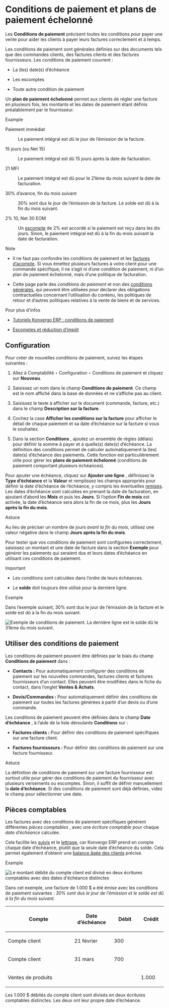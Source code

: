 # Conditions de paiement et plans de paiement échelonné

Les **Conditions de paiement** précisent toutes les conditions pour payer une
vente pour aider les clients à payer leurs factures correctement et à temps.

Les conditions de paiement sont générales définies sur des documents tels que
des commandes clients, des factures clients et des factures fournisseurs. Les
conditions de paiement couvrent :

  * La (les) date(s) d’échéance

  * Les escomptes

  * Toute autre condition de paiement

Un **plan de paiement échelonné** permet aux clients de régler une facture en
plusieurs fois, les montants et les dates de paiement étant définis
préalablement par le fournisseur.

<div class="alert alert-success">
<p class="alert-title">
Example</p><dl class="simple">
<dt>Paiement immédiat</dt><dd><p>Le paiement intégral est dû le jour de l’émission de la facture.</p>
</dd>
<dt>15 jours (ou Net 15)</dt><dd><p>Le paiement intégral est dû 15 jours après la date de facturation.</p>
</dd>
<dt>21 MFI</dt><dd><p>Le paiement intégral est dû pour le 21ème du mois suivant la date de facturation.</p>
</dd>
<dt>30% d’avance, fin du mois suivant</dt><dd><p>30% sont dus le jour de l’émission de la facture. Le solde est dû à la fin du mois suivant.</p>
</dd>
<dt>2% 10, Net 30 EOM</dt><dd><p>Un <a href="cash_discounts">escompte</a> de 2% est accordé si le paiement est reçu dans les dix jours. Sinon, le paiement intégral est dû à la fin du mois suivant la date de facturation.</p>
</dd>
</dl>
</div> <div class="alert alert-primary">
<p class="alert-title">
Note</p><ul>
<li><p>Il ne faut pas confondre les conditions de paiement et les <a href="../../../sales/sales/invoicing/down_payment">factures d’acompte</a>. Si vous émettez plusieurs factures à votre client pour une commande spécifique, il ne s’agit ni d’une condition de paiement, ni d’un plan de paiement échelonné, mais d’une politique de facturation.</p></li>
<li><p>Cette page parle des <em>conditions de paiement</em> et non des <a href="terms_conditions">conditions générales</a>, qui peuvent être utilisées pour déclarer des obligations contractuelles concernant l’utilisation du contenu, les politiques de retour et d’autres politiques relatives à la vente de biens et de services.</p></li>
</ul>
</div> <div class="alert alert-secondary">
<p class="alert-title">
Pour plus d'infos</p><ul>
<li><p><a href="https://www.odoo.com/slides/slide/payment-terms-1679">Tutoriels Konvergo ERP : conditions de paiement</a></p></li>
<li><p><a href="cash_discounts">Escomptes et réduction d’impôt</a></p></li>
</ul>
</div>

## Configuration

Pour créer de nouvelles conditions de paiement, suivez les étapes suivantes :

  1. Allez à Comptabilité ‣ Configuration ‣ Conditions de paiement et cliquez sur **Nouveau**.

  2. Saisissez un nom dans le champ **Conditions de paiement**. Ce champ est le nom affiché dans la base de données et ne s’affiche pas au client.

  3. Saisissez le texte à afficher sur le document (commande, facture, etc.) dans le champ **Description sur la facture**.

  4. Cochez la case **Afficher les conditions sur la facture** pour afficher le détail de chaque paiement et sa date d’échéance sur la facture si vous le souhaitez.

  5. Dans la section **Conditions** , ajoutez un ensemble de règles (délais) pour définir la somme à payer et à quelle(s) date(s) d’échéance. La définition des conditions permet de calculer automatiquement la (les) date(s) d’échéance des paiements. Cette fonction est particulièrement utile pour gérer les **plans de paiement échelonné** (conditions de paiement comportant plusieurs échéances).

Pour ajouter une échéance, cliquez sur **Ajouter une ligne** , définissez le
**Type d’échéance** et la **Valeur** et remplissez les champs appropriés pour
définir la date d’échéance de l’échéance, y compris les éventuelles
[remises](cash_discounts). Les dates d’échéance sont calculées en prenant
la date de facturation, en ajoutant d’abord les **Mois** et puis les
**Jours**. Si l’option **Fin de mois** est activée, la date d’échéance sera
alors la fin de ce mois, plus les **Jours après la fin du mois**.

<div class="alert alert-info">
<p class="alert-title">
Astuce</p><p>Au lieu de préciser un nombre de jours <em>avant la fin du mois</em>, utilisez une valeur négative dans le champ <b>Jours après la fin du mois</b>.</p>
</div>

Pour tester que vos conditions de paiement sont configurées correctement,
saisissez un montant et une date de facture dans la section **Exemple** pour
générer les paiements qui seraient dus et leurs dates d’échéance en utilisant
ces conditions de paiement.

<div class="alert alert-warning">
<p class="alert-title">
Important</p><ul>
<li><p>Les conditions sont calculées dans l’ordre de leurs échéances.</p></li>
<li><p>Le <b>solde</b> doit toujours être utilisé pour la dernière ligne.</p></li>
</ul>
</div> <div class="alert alert-success">
<p class="alert-title">
Example</p><p>Dans l’exemple suivant, 30% sont dus le jour de l’émission de la facture et le solde est dû à la fin du mois suivant.</p>
<img alt="Exemple de conditions de paiement. La dernière ligne est le solde dû le 31ème du mois suivant." src="../../../../_images/configuration.png"/>
</div>

## Utiliser des conditions de paiement

Les conditions de paiement peuvent être définies par le biais du champ
**Conditions de paiement** dans :

  * **Contacts :** Pour automatiquement configurer des conditions de paiement sur les nouvelles commandes, factures clients et factures fournisseurs d’un contact. Elles peuvent être modifiées dans le fiche du contact, dans l’onglet **Ventes & Achats**.

  * **Devis/Commandes :** Pour automatiquement définir des conditions de paiement sur toutes les factures générées à partir d’un devis ou d’une commande.

Les conditions de paiement peuvent être définies dans le champ **Date
d’échéance** , à l’aide de la liste déroulante **Conditions** sur :

  * **Factures clients :** Pour définir des conditions de paiement spécifiques sur une facture client.

  * **Factures fournisseurs :** Pour définir des conditions de paiement sur une facture fournisseur.

<div class="alert alert-info">
<p class="alert-title">
Astuce</p><p>La définition de conditions de paiement sur une facture fournisseur est surtout utile pour gérer des conditions de paiement du fournisseur avec plusieurs versements ou escomptes. Sinon, il suffit de définir manuellement la <b>date d’échéance</b>. Si des conditions de paiement sont déjà définies, videz le champ pour sélectionner une date.</p>
</div>

## Pièces comptables

Les factures avec des conditions de paiement spécifiques génèrent différentes
_pièces comptables_ , avec une _écriture comptable_ pour chaque _date
d’échéance_ calculée.

Cela facilite les [suivis](../payments/follow_up) et le
[lettrage](../bank/reconciliation), car Konvergo ERP prend en compte chaque date
d’échéance, plutôt que la seule date d’échéance du solde. Cela permet
également d’obtenir une [balance âgée des
clients](../customer_invoices#customer-invoices-aging-report) précise.

<div class="alert alert-success">
<p class="alert-title">
Example</p><img alt="Le montant débité du compte client est divisé en deux écritures comptables avec des dates d'échéance distinctes" src="../../../../_images/journal-entry.png"/>
<p>Dans cet exemple, une facture de 1.000 $ a été émise avec les conditions de paiement suivantes : <em>30% sont dus le jour de l’émission et le solde est dû à la fin du mois suivant.</em></p>
<table class="table docutils">
<colgroup>
<col style="width: 42%"/>
<col style="width: 25%"/>
<col style="width: 17%"/>
<col style="width: 17%"/>
</colgroup>
<thead>
<tr class="row-odd"><th class="head"><p>Compte</p></th>
<th class="head"><p>Date d’échéance</p></th>
<th class="head"><p>Débit</p></th>
<th class="head"><p>Crédit</p></th>
</tr>
</thead>
<tbody>
<tr class="row-even"><td><p>Compte client</p></td>
<td><p>21 février</p></td>
<td><p>300</p></td>
<td></td>
</tr>
<tr class="row-odd"><td><p>Compte client</p></td>
<td><p>31 mars</p></td>
<td><p>700</p></td>
<td></td>
</tr>
<tr class="row-even"><td><p>Ventes de produits</p></td>
<td></td>
<td></td>
<td><p>1.000</p></td>
</tr>
</tbody>
</table>
<p>Les 1.000 $ débités du compte client sont divisés en deux écritures comptables distinctes. Les deux ont leur propre date d’échéance.</p>
</div>

